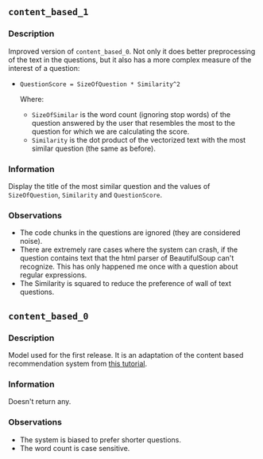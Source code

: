 ## `content_based_1`

### Description

Improved version of `content_based_0`. Not only it does better preprocessing of the text in the questions, but it also has a more complex measure of the interest of a question:

- `QuestionScore = SizeOfQuestion * Similarity^2`

  Where:

  - `SizeOfSimilar` is the word count (ignoring stop words) of the question answered by the user that resembles the most to the question for which we are calculating the score.
  - `Similarity` is the dot product of the vectorized text with the most similar question (the same as before).

### Information

Display the title of the most similar question and the values of `SizeOfQuestion`, `Similarity` and `QuestionScore`.

### Observations

- The code chunks in the questions are ignored (they are considered noise).
- There are extremely rare cases where the system can crash, if the question contains text that the html parser of BeautifulSoup can't recognize. This has only happened me once with a question about regular expressions.
- The Similarity is squared to reduce the preference of wall of text questions. 

## `content_based_0`

### Description

Model used for the first release. It is an adaptation of the content based recommendation system from [this tutorial](https://www.datacamp.com/community/tutorials/recommender-systems-python). 

### Information

Doesn't return any.

### Observations

- The system is biased to prefer shorter questions.
- The word count is case sensitive.
